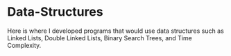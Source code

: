 # Data-Structures
Here is where I developed programs that would use data structures such as Linked Lists, Double Linked Lists, Binary Search Trees, and Time Complexity.
